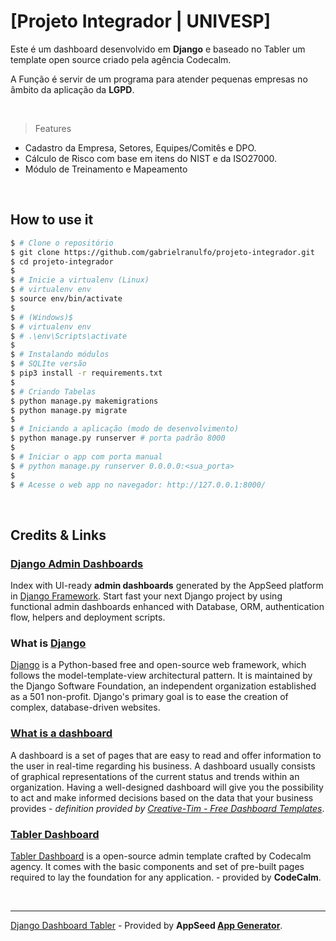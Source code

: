 # [Projeto Integrador | UNIVESP]

Este é um dashboard desenvolvido em **Django** e baseado no Tabler um template open source criado pela agência Codecalm.

A Função é servir de um programa para atender pequenas empresas no âmbito da aplicação da **LGPD**.

<br />

> Features

- Cadastro da Empresa, Setores, Equipes/Comitês e DPO.
- Cálculo de Risco com base em itens do NIST e da ISO27000.
- Módulo de Treinamento e Mapeamento

<br />

## How to use it

```bash
$ # Clone o repositório
$ git clone https://github.com/gabrielranulfo/projeto-integrador.git
$ cd projeto-integrador
$
$ # Inicie a virtualenv (Linux)
$ # virtualenv env
$ source env/bin/activate
$
$ # (Windows)$ 
$ # virtualenv env
$ # .\env\Scripts\activate
$ 
$ # Instalando módulos
$ # SQLIte versão
$ pip3 install -r requirements.txt
$
$ # Criando Tabelas
$ python manage.py makemigrations
$ python manage.py migrate
$
$ # Iniciando a aplicação (modo de desenvolvimento)
$ python manage.py runserver # porta padrão 8000
$
$ # Iniciar o app com porta manual
$ # python manage.py runserver 0.0.0.0:<sua_porta>
$
$ # Acesse o web app no navegador: http://127.0.0.1:8000/
```

<br />

## Credits & Links

### [Django Admin Dashboards](https://appseed.us/admin-dashboards/django)

Index with UI-ready **admin dashboards** generated by the AppSeed platform in [Django Framework](https://www.djangoproject.com/).
Start fast your next Django project by using functional admin dashboards enhanced with Database, ORM, authentication flow, helpers and deployment scripts.

### What is [Django](https://www.djangoproject.com/)

[Django](https://www.djangoproject.com/) is a Python-based free and open-source web framework, which follows the model-template-view architectural pattern. It is maintained by the Django Software Foundation, an independent organization established as a 501 non-profit. Django's primary goal is to ease the creation of complex, database-driven websites.

### [What is a dashboard](https://en.wikipedia.org/wiki/Dashboard_(business))

A dashboard is a set of pages that are easy to read and offer information to the user in real-time regarding his business. A dashboard usually consists of graphical representations of the current status and trends within an organization. Having a well-designed dashboard will give you the possibility to act and make informed decisions based on the data that your business provides - *definition provided by [Creative-Tim - Free Dashboard Templates](https://www.creative-tim.com/blog/web-design/free-dashboard-templates/?ref=appseed)*.

### [Tabler Dashboard](https://tabler.io/?ref=appseed)

[Tabler Dashboard](https://tabler.io/?ref=appseed) is a open-source admin template crafted by Codecalm agency. It comes with the basic components and set of pre-built pages required to lay the foundation for any application. - provided by **CodeCalm**.

<br />

---
[Django Dashboard Tabler](https://appseed.us/admin-dashboards/django-dashboard-tabler) - Provided by **AppSeed [App Generator](https://appseed.us/app-generator)**.
